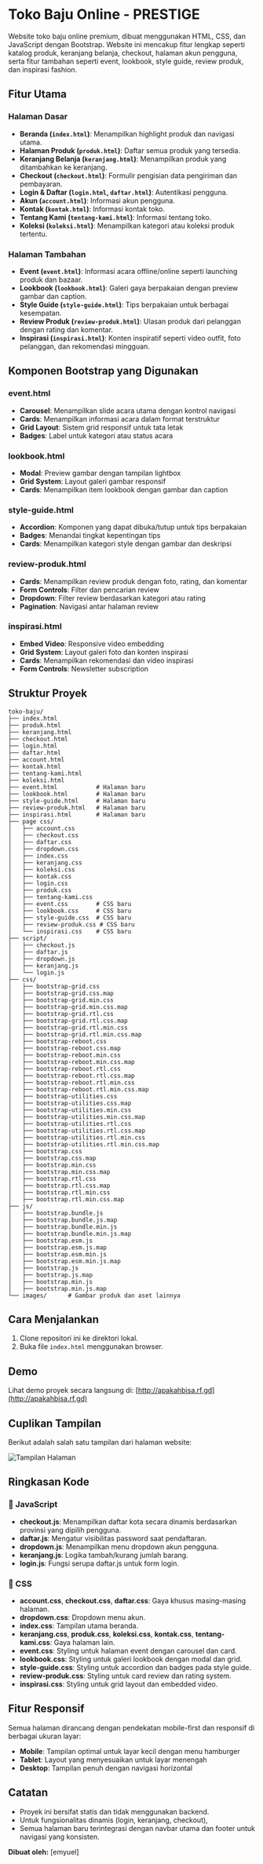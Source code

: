 # Toko Baju Online - PRESTIGE

Website toko baju online premium, dibuat menggunakan HTML, CSS, dan JavaScript dengan Bootstrap. Website ini mencakup fitur lengkap seperti katalog produk, keranjang belanja, checkout, halaman akun pengguna, serta fitur tambahan seperti event, lookbook, style guide, review produk, dan inspirasi fashion.

## Fitur Utama

### Halaman Dasar
- **Beranda (`index.html`)**: Menampilkan highlight produk dan navigasi utama.
- **Halaman Produk (`produk.html`)**: Daftar semua produk yang tersedia.
- **Keranjang Belanja (`keranjang.html`)**: Menampilkan produk yang ditambahkan ke keranjang.
- **Checkout (`checkout.html`)**: Formulir pengisian data pengiriman dan pembayaran.
- **Login & Daftar (`login.html`, `daftar.html`)**: Autentikasi pengguna.
- **Akun (`account.html`)**: Informasi akun pengguna.
- **Kontak (`kontak.html`)**: Informasi kontak toko.
- **Tentang Kami (`tentang-kami.html`)**: Informasi tentang toko.
- **Koleksi (`koleksi.html`)**: Menampilkan kategori atau koleksi produk tertentu.

### Halaman Tambahan
- **Event (`event.html`)**: Informasi acara offline/online seperti launching produk dan bazaar.
- **Lookbook (`lookbook.html`)**: Galeri gaya berpakaian dengan preview gambar dan caption.
- **Style Guide (`style-guide.html`)**: Tips berpakaian untuk berbagai kesempatan.
- **Review Produk (`review-produk.html`)**: Ulasan produk dari pelanggan dengan rating dan komentar.
- **Inspirasi (`inspirasi.html`)**: Konten inspiratif seperti video outfit, foto pelanggan, dan rekomendasi mingguan.

## Komponen Bootstrap yang Digunakan

### event.html
- **Carousel**: Menampilkan slide acara utama dengan kontrol navigasi
- **Cards**: Menampilkan informasi acara dalam format terstruktur
- **Grid Layout**: Sistem grid responsif untuk tata letak
- **Badges**: Label untuk kategori atau status acara

### lookbook.html
- **Modal**: Preview gambar dengan tampilan lightbox
- **Grid System**: Layout galeri gambar responsif
- **Cards**: Menampilkan item lookbook dengan gambar dan caption

### style-guide.html
- **Accordion**: Komponen yang dapat dibuka/tutup untuk tips berpakaian
- **Badges**: Menandai tingkat kepentingan tips
- **Cards**: Menampilkan kategori style dengan gambar dan deskripsi

### review-produk.html
- **Cards**: Menampilkan review produk dengan foto, rating, dan komentar
- **Form Controls**: Filter dan pencarian review
- **Dropdown**: Filter review berdasarkan kategori atau rating
- **Pagination**: Navigasi antar halaman review

### inspirasi.html
- **Embed Video**: Responsive video embedding
- **Grid System**: Layout galeri foto dan konten inspirasi
- **Cards**: Menampilkan rekomendasi dan video inspirasi
- **Form Controls**: Newsletter subscription

## Struktur Proyek

```
toko-baju/
├── index.html
├── produk.html
├── keranjang.html
├── checkout.html
├── login.html
├── daftar.html
├── account.html
├── kontak.html
├── tentang-kami.html
├── koleksi.html
├── event.html           # Halaman baru
├── lookbook.html        # Halaman baru
├── style-guide.html     # Halaman baru
├── review-produk.html   # Halaman baru
├── inspirasi.html       # Halaman baru
├── page css/
│   ├── account.css
│   ├── checkout.css
│   ├── daftar.css
│   ├── dropdown.css
│   ├── index.css
│   ├── keranjang.css
│   ├── koleksi.css
│   ├── kontak.css
│   ├── login.css
│   ├── produk.css
│   ├── tentang-kami.css
│   ├── event.css        # CSS baru
│   ├── lookbook.css     # CSS baru
│   ├── style-guide.css  # CSS baru
│   ├── review-produk.css # CSS baru
│   └── inspirasi.css    # CSS baru
├── script/
│   ├── checkout.js
│   ├── daftar.js
│   ├── dropdown.js
│   ├── keranjang.js
│   └── login.js
├── css/
│   ├── bootstrap-grid.css
│   ├── bootstrap-grid.css.map
│   ├── bootstrap-grid.min.css
│   ├── bootstrap-grid.min.css.map
│   ├── bootstrap-grid.rtl.css
│   ├── bootstrap-grid.rtl.css.map
│   ├── bootstrap-grid.rtl.min.css
│   ├── bootstrap-grid.rtl.min.css.map
│   ├── bootstrap-reboot.css
│   ├── bootstrap-reboot.css.map
│   ├── bootstrap-reboot.min.css
│   ├── bootstrap-reboot.min.css.map
│   ├── bootstrap-reboot.rtl.css
│   ├── bootstrap-reboot.rtl.css.map
│   ├── bootstrap-reboot.rtl.min.css
│   ├── bootstrap-reboot.rtl.min.css.map
│   ├── bootstrap-utilities.css
│   ├── bootstrap-utilities.css.map
│   ├── bootstrap-utilities.min.css
│   ├── bootstrap-utilities.min.css.map
│   ├── bootstrap-utilities.rtl.css
│   ├── bootstrap-utilities.rtl.css.map
│   ├── bootstrap-utilities.rtl.min.css
│   ├── bootstrap-utilities.rtl.min.css.map
│   ├── bootstrap.css
│   ├── bootstrap.css.map
│   ├── bootstrap.min.css
│   ├── bootstrap.min.css.map
│   ├── bootstrap.rtl.css
│   ├── bootstrap.rtl.css.map
│   ├── bootstrap.rtl.min.css
│   ├── bootstrap.rtl.min.css.map
├── js/
│   ├── bootstrap.bundle.js
│   ├── bootstrap.bundle.js.map
│   ├── bootstrap.bundle.min.js
│   ├── bootstrap.bundle.min.js.map
│   ├── bootstrap.esm.js
│   ├── bootstrap.esm.js.map
│   ├── bootstrap.esm.min.js
│   ├── bootstrap.esm.min.js.map
│   ├── bootstrap.js
│   ├── bootstrap.js.map
│   ├── bootstrap.min.js
│   ├── bootstrap.min.js.map
└── images/      # Gambar produk dan aset lainnya
```

## Cara Menjalankan

1. Clone repositori ini ke direktori lokal.
2. Buka file `index.html` menggunakan browser.

## Demo

Lihat demo proyek secara langsung di:
[http://apakahbisa.rf.gd](http://apakahbisa.rf.gd)

## Cuplikan Tampilan

Berikut adalah salah satu tampilan dari halaman website:

![Tampilan Halaman](demo/screenshotdemo.png)

## Ringkasan Kode

### 🔧 JavaScript
- **checkout.js**: Menampilkan daftar kota secara dinamis berdasarkan provinsi yang dipilih pengguna.
- **daftar.js**: Mengatur visibilitas password saat pendaftaran.
- **dropdown.js**: Menampilkan menu dropdown akun pengguna.
- **keranjang.js**: Logika tambah/kurang jumlah barang.
- **login.js**: Fungsi serupa daftar.js untuk form login.

### 🎨 CSS
- **account.css**, **checkout.css**, **daftar.css**: Gaya khusus masing-masing halaman.
- **dropdown.css**: Dropdown menu akun.
- **index.css**: Tampilan utama beranda.
- **keranjang.css**, **produk.css**, **koleksi.css**, **kontak.css**, **tentang-kami.css**: Gaya halaman lain.
- **event.css**: Styling untuk halaman event dengan carousel dan card.
- **lookbook.css**: Styling untuk galeri lookbook dengan modal dan grid.
- **style-guide.css**: Styling untuk accordion dan badges pada style guide.
- **review-produk.css**: Styling untuk card review dan rating system.
- **inspirasi.css**: Styling untuk grid layout dan embedded video.

## Fitur Responsif

Semua halaman dirancang dengan pendekatan mobile-first dan responsif di berbagai ukuran layar:
- **Mobile**: Tampilan optimal untuk layar kecil dengan menu hamburger
- **Tablet**: Layout yang menyesuaikan untuk layar menengah
- **Desktop**: Tampilan penuh dengan navigasi horizontal

## Catatan

- Proyek ini bersifat statis dan tidak menggunakan backend.
- Untuk fungsionalitas dinamis (login, keranjang, checkout),
- Semua halaman baru terintegrasi dengan navbar utama dan footer untuk navigasi yang konsisten.

**Dibuat oleh:** [emyuel]
